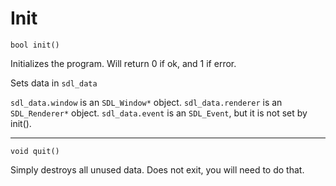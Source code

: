 # Init

`bool init()`

Initializes the program. Will return 0 if ok, and 1 if error.

Sets data in `sdl_data`

`sdl_data.window` is an `SDL_Window*` object. 
`sdl_data.renderer` is an `SDL_Renderer*` object.
`sdl_data.event` is an `SDL_Event`, but it is not set by init().

---

`void quit()`

Simply destroys all unused data. Does not exit, you will need to do that.

